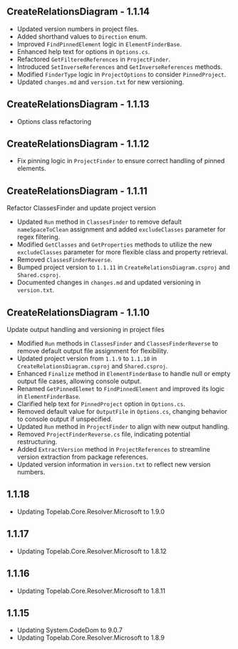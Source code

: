 ## CreateRelationsDiagram - 1.1.14

- Updated version numbers in project files.
- Added shorthand values to `Direction` enum.
- Improved `FindPinnedElement` logic in `ElementFinderBase`.
- Enhanced help text for options in `Options.cs`.
- Refactored `GetFilteredReferences` in `ProjectFinder`.
- Introduced `SetInverseReferences` and `GetInverseReferences` methods.
- Modified `FinderType` logic in `ProjectOptions` to consider `PinnedProject`.
- Updated `changes.md` and `version.txt` for new versioning.


## CreateRelationsDiagram - 1.1.13

- Options class refactoring

## CreateRelationsDiagram - 1.1.12

- Fix pinning logic in `ProjectFinder` to ensure correct handling of pinned elements.

## CreateRelationsDiagram - 1.1.11

Refactor ClassesFinder and update project version

- Updated `Run` method in `ClassesFinder` to remove default `nameSpaceToClean` assignment and added `excludeClasses` parameter for regex filtering.
- Modified `GetClasses` and `GetProperties` methods to utilize the new `excludeClasses` parameter for more flexible class and property retrieval.
- Removed `ClassesFinderReverse`.
- Bumped project version to `1.1.11` in `CreateRelationsDiagram.csproj` and `Shared.csproj`.
- Documented changes in `changes.md` and updated versioning in `version.txt`.

## CreateRelationsDiagram - 1.1.10

Update output handling and versioning in project files

- Modified `Run` methods in `ClassesFinder` and `ClassesFinderReverse` to remove default output file assignment for flexibility.
- Updated project version from `1.1.9` to `1.1.10` in `CreateRelationsDiagram.csproj` and `Shared.csproj`.
- Enhanced `Finalize` method in `ElementFinderBase` to handle null or empty output file cases, allowing console output.
- Renamed `GetPinnedElemet` to `FindPinnedElement` and improved its logic in `ElementFinderBase`.
- Clarified help text for `PinnedProject` option in `Options.cs`.
- Removed default value for `OutputFile` in `Options.cs`, changing behavior to console output if unspecified.
- Updated `Run` method in `ProjectFinder` to align with new output handling.
- Removed `ProjectFinderReverse.cs` file, indicating potential restructuring.
- Added `ExtractVersion` method in `ProjectReferences` to streamline version extraction from package references.
- Updated version information in `version.txt` to reflect new version numbers.


## 1.1.18

- Updating Topelab.Core.Resolver.Microsoft to 1.9.0

## 1.1.17

- Updating Topelab.Core.Resolver.Microsoft to 1.8.12

## 1.1.16

- Updating Topelab.Core.Resolver.Microsoft to 1.8.11

## 1.1.15

- Updating System.CodeDom to 9.0.7
- Updating Topelab.Core.Resolver.Microsoft to 1.8.9

